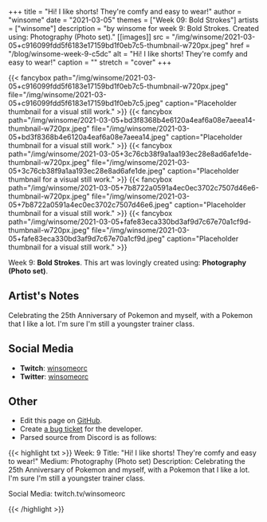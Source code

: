 +++
title =       "Hi! I like shorts! They're comfy and easy to wear!"
author =      "winsome"
date =        "2021-03-05"
themes =      ["Week 09: Bold Strokes"]
artists =     ["winsome"]
description = "by winsome for week 9: Bold Strokes. Created using: Photography (Photo set)."
[[images]]
      src = "/img/winsome/2021-03-05+c916099fdd5f6183e17159bd1f0eb7c5-thumbnail-w720px.jpeg"
      href = "/blog/winsome-week-9-c5dc"
      alt = "Hi! I like shorts! They're comfy and easy to wear!"
      caption = ""
      stretch = "cover"
+++

{{< fancybox path="/img/winsome/2021-03-05+c916099fdd5f6183e17159bd1f0eb7c5-thumbnail-w720px.jpeg" file="/img/winsome/2021-03-05+c916099fdd5f6183e17159bd1f0eb7c5.jpeg" caption="Placeholder thumbnail for a visual still work." >}}
{{< fancybox path="/img/winsome/2021-03-05+bd3f8368b4e6120a4eaf6a08e7aeea14-thumbnail-w720px.jpeg" file="/img/winsome/2021-03-05+bd3f8368b4e6120a4eaf6a08e7aeea14.jpeg" caption="Placeholder thumbnail for a visual still work." >}}
{{< fancybox path="/img/winsome/2021-03-05+3c76cb38f9a1aa193ec28e8ad6afe1de-thumbnail-w720px.jpeg" file="/img/winsome/2021-03-05+3c76cb38f9a1aa193ec28e8ad6afe1de.jpeg" caption="Placeholder thumbnail for a visual still work." >}}
{{< fancybox path="/img/winsome/2021-03-05+7b8722a0591a4ec0ec3702c7507d46e6-thumbnail-w720px.jpeg" file="/img/winsome/2021-03-05+7b8722a0591a4ec0ec3702c7507d46e6.jpeg" caption="Placeholder thumbnail for a visual still work." >}}
{{< fancybox path="/img/winsome/2021-03-05+fafe83eca330bd3af9d7c67e70a1cf9d-thumbnail-w720px.jpeg" file="/img/winsome/2021-03-05+fafe83eca330bd3af9d7c67e70a1cf9d.jpeg" caption="Placeholder thumbnail for a visual still work." >}}


Week 9: **Bold Strokes**. This art was lovingly created using: **Photography (Photo set)**.

## Artist's Notes

Celebrating the 25th Anniversary of Pokemon and myself, with a Pokemon that I like a lot. I'm sure I'm still a youngster trainer class.

## Social Media

- **Twitch**: <a href='https://twitch.tv/winsomeorc' target='_blank'>winsomeorc</a>
- **Twitter**: <a href='https://twitter.com/winsomeorc' target='_blank'>winsomeorc</a>

## Other

- Edit this page on [GitHub](https://github.com/teaminkling/web-refresh/edit/main/content/blog/winsome-week-9-c5dc.md).
- Create [a bug ticket](https://github.com/teaminkling/web-refresh/issues/new?assignees=&labels=bug&template=problem-report.md&title=) for the developer.
- Parsed source from Discord is as follows:

{{< highlight txt >}}
Week: 9
Title:  "Hi! I like shorts! They're comfy and easy to wear!"
Medium:  Photography (Photo set)
Description: 
Celebrating the 25th Anniversary of Pokemon and myself, with a Pokemon that I like a lot. I'm sure I'm still a youngster trainer class.

Social Media: twitch.tv/winsomeorc








{{< /highlight >}}
